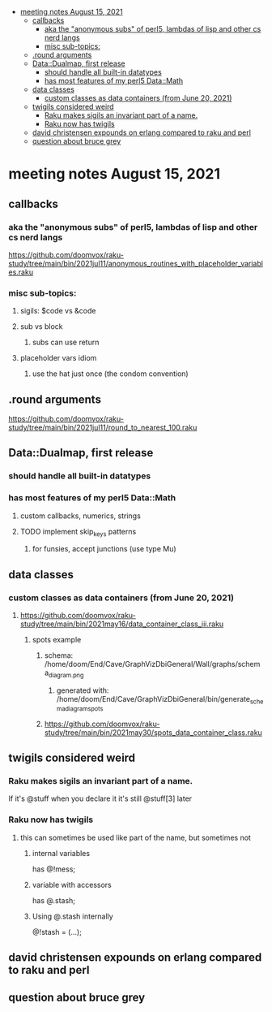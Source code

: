 - [meeting notes August 15, 2021](#org0b73753)
  - [callbacks](#org2e17b8c)
    - [aka the "anonymous subs" of perl5, lambdas of lisp and other cs nerd langs](#org14acab1)
    - [misc sub-topics:](#org9db231d)
  - [.round arguments](#org1b90e3d)
  - [Data::Dualmap, first release](#org9a61105)
    - [should handle all built-in datatypes](#orga5c1ff3)
    - [has most features of my perl5 Data::Math](#orgab49304)
  - [data classes](#org8f00181)
    - [custom classes as data containers (from June 20, 2021)](#org7593169)
  - [twigils considered weird](#org132cd22)
    - [Raku makes sigils an invariant part of a name.](#orgd678452)
    - [Raku now has twigils](#org7a9d911)
  - [david christensen expounds on erlang compared to raku and perl](#org46e2397)
  - [question about bruce grey](#orgb299575)


<a id="org0b73753"></a>

# meeting notes August 15, 2021


<a id="org2e17b8c"></a>

## callbacks


<a id="org14acab1"></a>

### aka the "anonymous subs" of perl5, lambdas of lisp and other cs nerd langs

<https://github.com/doomvox/raku-study/tree/main/bin/2021jul11/anonymous_routines_with_placeholder_variables.raku>


<a id="org9db231d"></a>

### misc sub-topics:

1.  sigils: $code vs &code

2.  sub vs block

    1.  subs can use return

3.  placeholder vars idiom

    1.  use the hat just once (the condom convention)


<a id="org1b90e3d"></a>

## .round arguments

<https://github.com/doomvox/raku-study/tree/main/bin/2021jul11/round_to_nearest_100.raku>


<a id="org9a61105"></a>

## Data::Dualmap, first release


<a id="orga5c1ff3"></a>

### should handle all built-in datatypes


<a id="orgab49304"></a>

### has most features of my perl5 Data::Math

1.  custom callbacks, numerics, strings

2.  TODO implement skip<sub>keys</sub> patterns

    1.  for funsies, accept junctions (use type Mu)


<a id="org8f00181"></a>

## data classes


<a id="org7593169"></a>

### custom classes as data containers (from June 20, 2021)

1.  <https://github.com/doomvox/raku-study/tree/main/bin/2021may16/data_container_class_iii.raku>

    1.  spots example
    
        1.  schema: /home/doom/End/Cave/GraphVizDbiGeneral/Wall/graphs/schema<sub>diagram.png</sub>
        
            1.  generated with: /home/doom/End/Cave/GraphVizDbiGeneral/bin/generate<sub>schema</sub><sub>diagram</sub><sub>spots</sub>
        
        2.  <https://github.com/doomvox/raku-study/tree/main/bin/2021may30/spots_data_container_class.raku>


<a id="org132cd22"></a>

## twigils considered weird


<a id="orgd678452"></a>

### Raku makes sigils an invariant part of a name.

If it's @stuff when you declare it it's still @stuff[3] later


<a id="org7a9d911"></a>

### Raku now has twigils

1.  this can sometimes be used like part of the name, but sometimes not

    1.  internal variables
    
        has @!mess;
    
    2.  variable with accessors
    
        has @.stash;
    
    3.  Using @.stash internally
    
        @!stash = (&#x2026;);


<a id="org46e2397"></a>

## david christensen expounds on erlang compared to raku and perl


<a id="orgb299575"></a>

## question about bruce grey
